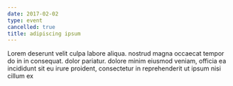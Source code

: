 ```yaml
---
date: 2017-02-02
type: event
cancelled: true
title: adipiscing ipsum
---
```

Lorem deserunt velit culpa labore aliqua. nostrud magna occaecat tempor do in in consequat. dolor pariatur. dolore minim eiusmod veniam, officia ea incididunt sit eu irure proident, consectetur in reprehenderit ut ipsum nisi cillum ex